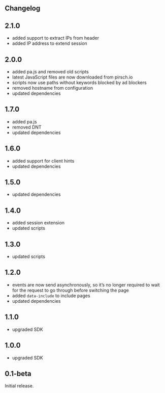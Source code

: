 ## Changelog

## 2.1.0

* added support to extract IPs from header
* added IP address to extend session

## 2.0.0

* added pa.js and removed old scripts
* latest JavaScript files are now downloaded from pirsch.io
* scripts now use paths without keywords blocked by ad blockers
* removed hostname from configuration
* updated dependencies

## 1.7.0

* added pa.js
* removed DNT
* updated dependencies

## 1.6.0

* added support for client hints
* updated dependencies

## 1.5.0

* updated dependencies

## 1.4.0

* added session extension
* updated scripts

## 1.3.0

* updated scripts

## 1.2.0

* events are now send asynchronously, so it’s no longer required to wait for the request to go through before switching the page
* added `data-include` to include pages
* updated dependencies

## 1.1.0

* upgraded SDK

## 1.0.0

* upgraded SDK

## 0.1-beta

Initial release.
